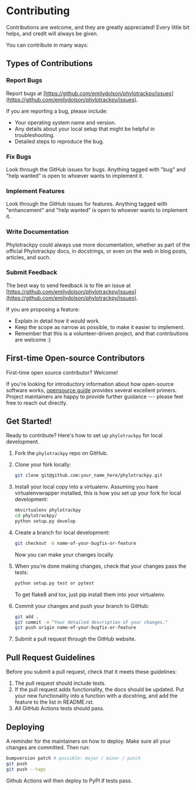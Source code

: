 # Contributing

Contributions are welcome, and they are greatly appreciated! Every little bit
helps, and credit will always be given.

You can contribute in many ways:

## Types of Contributions

### Report Bugs

Report bugs at [https://github.com/emilydolson/phylotrackpy/issues](https://github.com/emilydolson/phylotrackpy/issues).

If you are reporting a bug, please include:

- Your operating system name and version.
- Any details about your local setup that might be helpful in troubleshooting.
- Detailed steps to reproduce the bug.

### Fix Bugs

Look through the GitHub issues for bugs. Anything tagged with "bug" and "help
wanted" is open to whoever wants to implement it.

### Implement Features

Look through the GitHub issues for features. Anything tagged with "enhancement"
and "help wanted" is open to whoever wants to implement it.

### Write Documentation

Phylotrackpy could always use more documentation, whether as part of the
official Phylotrackpy docs, in docstrings, or even on the web in blog posts,
articles, and such.

### Submit Feedback

The best way to send feedback is to file an issue at [https://github.com/emilydolson/phylotrackpy/issues](https://github.com/emilydolson/phylotrackpy/issues).

If you are proposing a feature:

- Explain in detail how it would work.
- Keep the scope as narrow as possible, to make it easier to implement.
- Remember that this is a volunteer-driven project, and that contributions
  are welcome :)

## First-time Open-source Contributors

First-time open source contributor?
Welcome!

If you're looking for introductory information about how open-source software works, [opensource.guide](https://opensource.guide) provides several excellent primers.
Project maintainers are happy to provide further guidance --- please feel free to reach out directly.

## Get Started!

Ready to contribute? Here's how to set up `phylotrackpy` for local development.

1. Fork the `phylotrackpy` repo on GitHub.
2. Clone your fork locally:

    ```bash
    git clone git@github.com:your_name_here/phylotrackpy.git
    ```

3. Install your local copy into a virtualenv. Assuming you have virtualenvwrapper installed, this is how you set up your fork for local development:

    ```bash
    mkvirtualenv phylotrackpy
    cd phylotrackpy/
    python setup.py develop
    ```

4. Create a branch for local development:

    ```bash
    git checkout -b name-of-your-bugfix-or-feature
    ```

   Now you can make your changes locally.

5. When you're done making changes, check that your changes pass the tests:

    ```bash
    python setup.py test or pytest
    ```

   To get flake8 and tox, just pip install them into your virtualenv.

6. Commit your changes and push your branch to GitHub:

    ```bash
    git add .
    git commit -m "Your detailed description of your changes."
    git push origin name-of-your-bugfix-or-feature
    ```

7. Submit a pull request through the GitHub website.

## Pull Request Guidelines

Before you submit a pull request, check that it meets these guidelines:

1. The pull request should include tests.
2. If the pull request adds functionality, the docs should be updated. Put
   your new functionality into a function with a docstring, and add the
   feature to the list in README.rst.
3. All GitHub Actions tests should pass.

## Deploying

A reminder for the maintainers on how to deploy.
Make sure all your changes are committed.
Then run:

```bash
bumpversion patch # possible: major / minor / patch
git push
git push --tags
```

Github Actions will then deploy to PyPI if tests pass.
